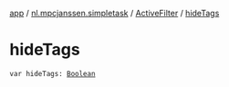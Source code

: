 [app](../../index.md) / [nl.mpcjanssen.simpletask](../index.md) / [ActiveFilter](index.md) / [hideTags](.)

# hideTags

`var hideTags: `[`Boolean`](https://kotlinlang.org/api/latest/jvm/stdlib/kotlin/-boolean/index.html)